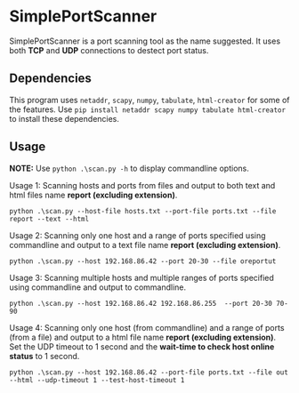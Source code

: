 # SimplePortScanner
SimplePortScanner is a port scanning tool as the name suggested. It uses both __TCP__ and __UDP__ connections to destect port status.

## Dependencies
This program uses `netaddr`, `scapy`, `numpy`, `tabulate`, `html-creator` for some of the features.
Use 
```pip install netaddr scapy numpy tabulate html-creator``` 
to install these dependencies.

## Usage

**NOTE:** Use `python .\scan.py -h` to display commandline options.

Usage 1: 
Scanning hosts and ports from files and output to both text and html files name **report __(excluding extension)__**.

```python .\scan.py --host-file hosts.txt --port-file ports.txt --file report --text --html```

Usage 2:
Scanning only one host and a range of ports specified using commandline and output to a text file name **report __(excluding extension)__**.

```python .\scan.py --host 192.168.86.42 --port 20-30 --file oreportut```

Usage 3:
Scanning multiple hosts and multiple ranges of ports specified using commandline and output to commandline.

```python .\scan.py --host 192.168.86.42 192.168.86.255  --port 20-30 70-90```

Usage 4:
Scanning only one host (from commandline) and a range of ports (from a file) and output to a html file name **report __(excluding extension)__**.
Set the UDP timeout to 1 second and the __wait-time to check host online status__ to 1 second.

```python .\scan.py --host 192.168.86.42 --port-file ports.txt --file out --html --udp-timeout 1 --test-host-timeout 1```


